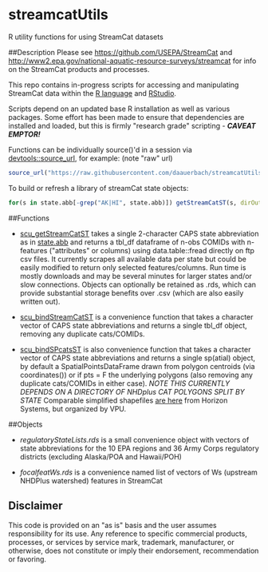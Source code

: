 # streamcatUtils
R utility functions for using StreamCat datasets



##Description 
Please see
https://github.com/USEPA/StreamCat
and 
http://www2.epa.gov/national-aquatic-resource-surveys/streamcat
for info on the StreamCat products and processes.

This repo contains in-progress scripts for accessing and manipulating StreamCat data within the [R language](http://cran.us.r-project.org/) and [RStudio](https://www.rstudio.com/).

Scripts depend on an updated base R installation as well as various packages. Some effort has been made to ensure that dependencies are installed and loaded, but this is firmly "research grade" scripting - **_CAVEAT EMPTOR!_**

Functions can be individually source()'d in a session via [devtools::source_url](http://www.inside-r.org/packages/cran/devtools/docs/source_url), for example: (note "raw" url)
```R
source_url("https://raw.githubusercontent.com/daauerbach/streamcatUtils/master/scu_getStreamCatST.R")
```

To build or refresh a library of streamCat state objects:
```R
for(s in state.abb[-grep("AK|HI", state.abb)]) getStreamCatST(s, dirOut = "YourDirectoryName")
```

##Functions

 + [scu\_getStreamCatST](https://github.com/daauerbach/streamcatUtils/blob/master/scu_getStreamCatST.R) takes a single 2-character CAPS state abbreviation as in [state.abb](http://www.inside-r.org/r-doc/datasets/state) and returns a tbl_df dataframe of n-obs COMIDs with n-features ("attributes" or columns) using data.table::fread directly on ftp csv files. It currently scrapes all available data per state but could be easily modified to return only selected features/columns. Run time is mostly downloads and may be several minutes for larger states and/or slow connections. Objects can optionally be retained as .rds, which can provide substantial storage benefits over .csv (which are also easily written out).

 + [scu\_bindStreamCatST](https://github.com/daauerbach/streamcatUtils/blob/master/scu_bindStreamCatST.R) is a convenience function that takes a character vector of CAPS state abbreviations and returns a single tbl_df object, removing any duplicate cats/COMIDs. 

 + [scu\_bindSPcatsST](https://github.com/daauerbach/streamcatUtils/blob/master/scu_bindSPcatsST.R) is also convenience function that takes a character vector of CAPS state abbreviations and returns a single sp(atial) object, by default a SpatialPointsDataFrame drawn from polygon centroids (via coordinates()) or if pts = F the underlying polygons (also removing any duplicate cats/COMIDs in either case). _*NOTE THIS CURRENTLY DEPENDS ON A DIRECTORY OF NHDplus CAT POLYGONS SPLIT BY STATE*_ Comparable simplified shapefiles [are here](http://www.horizon-systems.com/NHDPlus/V2SimpleCat.php) from Horizon Systems, but organized by VPU.

##Objects

 + *regulatoryStateLists.rds* is a small convenience object with vectors of state abbreviations for the 10 EPA regions and 36 Army Corps regulatory districts (excluding Alaska/POA and Hawaii/POH)

 + *focalfeatWs.rds* is a convenience named list of vectors of Ws (upstream NHDPlus watershed) features in StreamCat


## Disclaimer
This code is provided on an "as is" basis and the user assumes responsibility for its use.  Any reference to specific commercial products, processes, or services by service mark, trademark, manufacturer, or otherwise, does not constitute or imply their endorsement, recommendation or favoring.

